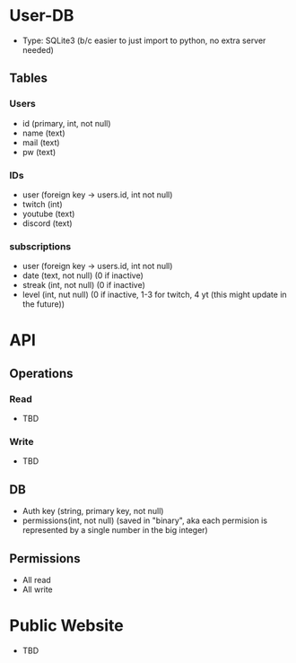 # User-DB
- Type: SQLite3 (b/c easier to just import to python, no extra server needed)

## Tables
### Users
- id (primary, int, not null)
- name (text)
- mail (text)
- pw (text)

### IDs
- user (foreign key -> users.id, int not null)
- twitch (int)
- youtube (text)
- discord (text)

### subscriptions
- user (foreign key -> users.id, int not null)
- date (text, not null) (0 if inactive)
- streak (int, not null) (0 if inactive)
- level (int, nut null) (0 if inactive, 1-3 for twitch, 4 yt (this might update in the future))

# API
## Operations
### Read
- TBD
### Write
- TBD

## DB
- Auth key (string, primary key, not null)
- permissions(int, not null) (saved in "binary", aka each permision is represented by a single number in the big integer)

## Permissions
- All read
- All write

# Public Website
- TBD